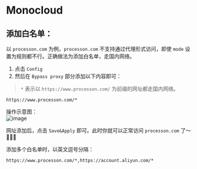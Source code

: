 # Monocloud

## 添加白名单：
以 `processon.com` 为例，`processon.com` 不支持通过代理形式访问，即使 `mode` 设置为规则都不行。正确做法为添加白名单，走国内网络。<br>

1. 点击 `Config`
2. 然后在 `Bypass proxy` 部分添加以下内容即可：
> `*` 表示以 `https://www.processon.com/` 为前缀的网址都走国内网络。

```log
https://www.processon.com/*
```
操作示意图：<br>
![image](https://github.com/peilongchencc/Pytool_Code/assets/89672905/ff453e53-d16a-4ef9-b725-dc349a39ac1d)

网址添加后，点击 `Save&Apply` 即可。此时你就可以正常访问 `processon.com` 了～🥴🥴🥴<br>

添加多个白名单时，以英文逗号分隔：<br>
```log
https://www.processon.com/*,https://account.aliyun.com/*
```